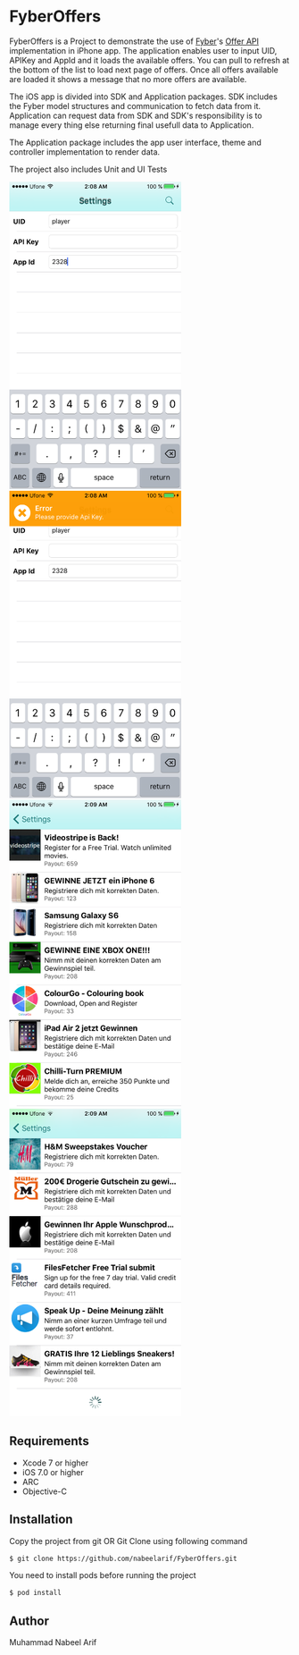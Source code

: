 # FyberOffers
FyberOffers is a Project to demonstrate the use of [Fyber]'s [Offer API] implementation in iPhone app. 
The application enables user to input UID, APIKey and AppId and it loads the available offers. You can pull
to refresh at the bottom of the list to load next page of offers. Once all offers available are loaded it shows a 
message that no more offers are available.

The iOS app is divided into SDK and Application packages. SDK includes the Fyber model structures and communication 
 to fetch data from it. Application can request data from SDK and SDK's responsibility is to manage every thing else 
 returning final usefull data to Application.
 
 The Application package includes the app user interface, theme and controller implementation to render data. 
 
 The project also includes Unit and UI Tests

<img src="https://github.com/nabeelarif/FyberOffers/blob/master/Screenshots/FyberOffersForm.PNG" alt="Form to input Fyber Credentials" width="308" height="550">
<img src="https://github.com/nabeelarif/FyberOffers/blob/master/Screenshots/FyberOffersError.PNG" alt="Display errors" width="308" height="550">
<img src="https://github.com/nabeelarif/FyberOffers/blob/master/Screenshots/FyberOffersUI.PNG" alt="Offers list UI" width="308" height="550">
<img src="https://github.com/nabeelarif/FyberOffers/blob/master/Screenshots/FyberOffersLoadNextPage.PNG" alt="Load Next page" width="308" height="550">

## Requirements
* Xcode 7 or higher
* iOS 7.0 or higher
* ARC
* Objective-C

## Installation
Copy the project from git OR
Git Clone using following command
```sh
$ git clone https://github.com/nabeelarif/FyberOffers.git
```
You need to install pods before running the project
```sh
$ pod install
```

## Author
Muhammad Nabeel Arif

[Fyber]: <http://developer.fyber.com/>
[Offer API]: <http://developer.fyber.com/content/current/ios/offer-wall/offer-api/>
